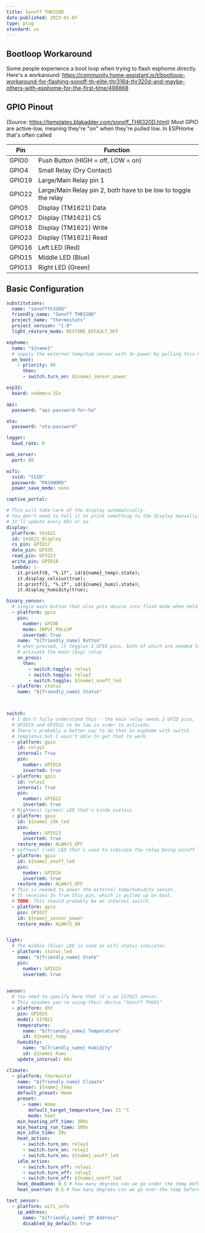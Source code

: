 ```yaml
---
title: Sonoff THR320D
date-published: 2023-01-07
type: plug
standard: us
---
```


## Bootloop Workaround

Some people experience a boot loop when trying to flash esphome directly.
Here's a workaround: https://community.home-assistant.io/t/bootloop-workaround-for-flashing-sonoff-th-elite-thr316d-thr320d-and-maybe-others-with-esphome-for-the-first-time/498868

## GPIO Pinout

(Source: https://templates.blakadder.com/sonoff_THR320D.html)
Most GPIO are active-low, meaning they're "on" when they're pulled low.
In ESPHome that's often called

| Pin    | Function                                                                  |
| ------ | ----------------------------------                                        |
| GPIO0  | Push Button (HIGH = off, LOW = on)                                        |
| GPIO4  | Small Relay (Dry Contact)                                                 |
| GPIO19 | Large/Main Relay pin 1                                                    |
| GPIO22 | Large/Main Relay pin 2, both have to be low to toggle the relay           |
| GPIO5  | Display (TM1621) Data                                                     |
| GPIO17 | Display (TM1621) CS                                                       |
| GPIO18 | Display (TM1621) Write                                                    |
| GPIO23 | Display (TM1621) Read                                                     |
| GPIO16 | Left LED (Red)                                                            |
| GPIO15 | Middle LED (Blue)                                                         |
| GPIO13 | Right LED (Green)                                                         |

## Basic Configuration

```yaml
substitutions:
  name: "sonoffth320d"
  friendly_name: "Sonoff THR320D"
  project_name: "thermostats"
  project_version: "1.0"
  light_restore_mode: RESTORE_DEFAULT_OFF

esphome:
  name: "${name}"
  # supply the external temp/hum sensor with 3v power by pulling this GPIO high
  on_boot:
    - priority: 90
      then:
      - switch.turn_on: ${name}_sensor_power

esp32:
  board: nodemcu-32s

api:
  password: "api-password-for-ha"

ota:
  password: "ota-password"

logger:
  baud_rate: 0

web_server:
  port: 80

wifi:
  ssid: "SSID"
  password: "PASSWORD"
  power_save_mode: none

captive_portal:

# This will take care of the display automatically. 
# You don't need to tell it to print something to the display manually. 
# It'll update every 60s or so.
display:
  platform: tm1621
  id: tm1621_display
  cs_pin: GPIO17
  data_pin: GPIO5
  read_pin: GPIO23
  write_pin: GPIO18
  lambda: |-
    it.printf(0, "%.1f", id(${name}_temp).state);
    it.display_celsius(true);
    it.printf(1, "%.1f", id(${name}_humi).state);
    it.display_humidity(true);

binary_sensor:
  # single main button that also puts device into flash mode when held on boot
  - platform: gpio
    pin:
      number: GPIO0
      mode: INPUT_PULLUP
      inverted: True
    name: "${friendly_name} Button"
    # when pressed, it toggles 2 GPIO pins, both of which are needed to 
    # activate the main (big) relay
    on_press:
      then:
        - switch.toggle: relay1
        - switch.toggle: relay2
        - switch.toggle: ${name}_onoff_led
  - platform: status
    name: "${friendly_name} Status"



switch:
  # I don't fully understand this - the main relay needs 2 GPIO pins,
  # GPIO19 and GPIO22 to be low in order to activate.
  # There's probably a better way to do that in esphome with switch
  # templates but I wasn't able to get that to work.
  - platform: gpio
    id: relay1
    internal: True
    pin:
      number: GPIO19
      inverted: true
  - platform: gpio
    id: relay2
    internal: True
    pin:
      number: GPIO22
      inverted: true
  # Rightmost (green) LED that's kinda useless
  - platform: gpio
    id: ${name}_idk_led
    pin:
      number: GPIO13
      inverted: true
    restore_mode: ALWAYS_OFF
  # Leftmost (red) LED that's used to indicate the relay being on/off
  - platform: gpio
    id: ${name}_onoff_led
    pin:
      number: GPIO16
      inverted: true
    restore_mode: ALWAYS_OFF
  # This is needed to power the external temp/humidity sensor.
  # It receives 3v from this pin, which is pulled up on boot.
  # TODO: This should probably be an internal switch.
  - platform: gpio
    pin: GPIO27
    id: ${name}_sensor_power
    restore_mode: ALWAYS_ON


light:
  # The middle (blue) LED is used as wifi status indicator. 
  - platform: status_led
    name: "${friendly_name} State"
    pin:
      number: GPIO15
      inverted: true

  
sensor:
  # You need to specify here that it's an SI7021 sensor.
  # This assumes you're using their device "Sonoff THS01"
  - platform: dht
    pin: GPIO25
    model: SI7021
    temperature:
      name: "${friendly_name} Temperature"
      id: ${name}_temp
    humidity:
      name: "${friendly_name} Humidity"
      id: ${name}_humi
    update_interval: 60s

climate:
  - platform: thermostat
    name: "${friendly_name} Climate"
    sensor: ${name}_temp
    default_preset: Home
    preset:
      - name: Home
        default_target_temperature_low: 21 °C
        mode: heat
    min_heating_off_time: 300s
    min_heating_run_time: 300s
    min_idle_time: 30s
    heat_action:
      - switch.turn_on: relay1
      - switch.turn_on: relay2
      - switch.turn_on: ${name}_onoff_led
    idle_action:
      - switch.turn_off: relay1
      - switch.turn_off: relay2
      - switch.turn_off: ${name}_onoff_led
    heat_deadband: 0.5 # how many degrees can we go under the temp before starting to heat
    heat_overrun: 0.5 # how many degrees can we go over the temp before stopping

text_sensor:
  - platform: wifi_info
    ip_address:
      name: "${friendly_name} IP Address"
      disabled_by_default: true
```
